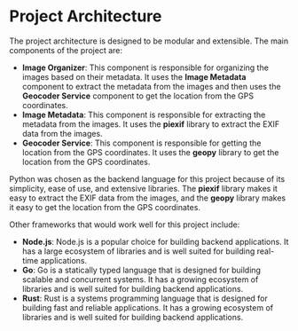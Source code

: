 # Project Architecture

The project architecture is designed to be modular and extensible. The main components of the project are:

* **Image Organizer**: This component is responsible for organizing the images based on their metadata. It uses the **Image Metadata** component to extract the metadata from the images and then uses the **Geocoder Service** component to get the location from the GPS coordinates.
* **Image Metadata**: This component is responsible for extracting the metadata from the images. It uses the **piexif** library to extract the EXIF data from the images.
* **Geocoder Service**: This component is responsible for getting the location from the GPS coordinates. It uses the **geopy** library to get the location from the GPS coordinates.

Python was chosen as the backend language for this project because of its simplicity, ease of use, and extensive libraries. The **piexif** library makes it easy to extract the EXIF data from the images, and the **geopy** library makes it easy to get the location from the GPS coordinates.

Other frameworks that would work well for this project include:

* **Node.js**: Node.js is a popular choice for building backend applications. It has a large ecosystem of libraries and is well suited for building real-time applications.
* **Go**: Go is a statically typed language that is designed for building scalable and concurrent systems. It has a growing ecosystem of libraries and is well suited for building backend applications.
* **Rust**: Rust is a systems programming language that is designed for building fast and reliable applications. It has a growing ecosystem of libraries and is well suited for building backend applications.
